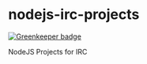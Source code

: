 # nodejs-irc-projects

[![Greenkeeper badge](https://badges.greenkeeper.io/usmanaliqureshi/nodejs-irc-projects.svg)](https://greenkeeper.io/)

NodeJS Projects for IRC
